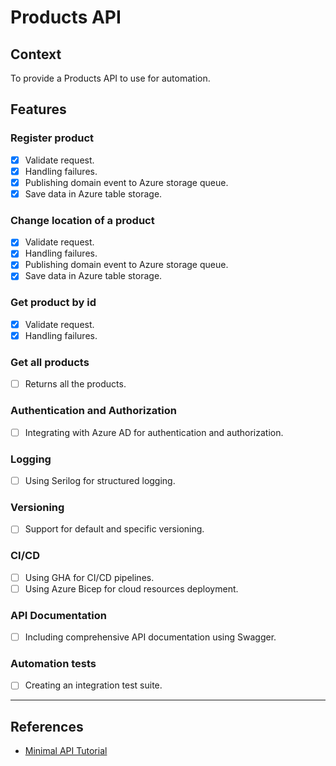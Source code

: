 # Products API

## Context
To provide a Products API to use for automation.

## Features

### Register product
- [x] Validate request.
- [x] Handling failures.
- [x] Publishing domain event to Azure storage queue.
- [x] Save data in Azure table storage.

### Change location of a product
- [x] Validate request.
- [x] Handling failures.
- [x] Publishing domain event to Azure storage queue.
- [x] Save data in Azure table storage.

### Get product by id
- [x] Validate request.
- [x] Handling failures.

### Get all products
- [ ] Returns all the products.

### Authentication and Authorization
- [ ] Integrating with Azure AD for authentication and authorization.

### Logging
- [ ] Using Serilog for structured logging.

### Versioning
- [ ] Support for default and specific versioning.

### CI/CD
- [ ] Using GHA for CI/CD pipelines.
- [ ] Using Azure Bicep for cloud resources deployment.

### API Documentation
- [ ] Including comprehensive API documentation using Swagger.

### Automation tests
- [ ] Creating an integration test suite.

---

## References

* [Minimal API Tutorial](https://learn.microsoft.com/en-us/aspnet/core/tutorials/min-web-api?view=aspnetcore-7.0&tabs=visual-studio)


